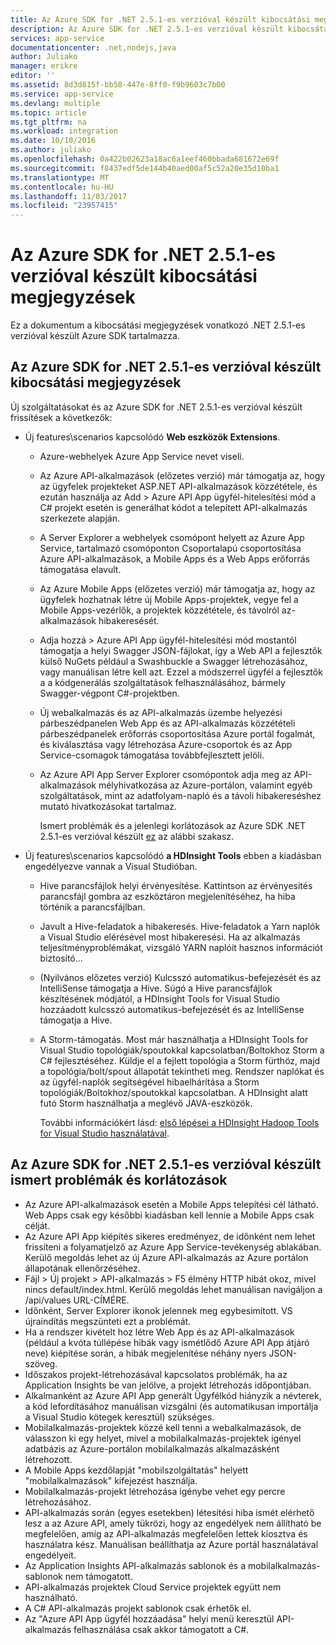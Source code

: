```yaml
---
title: Az Azure SDK for .NET 2.5.1-es verzióval készült kibocsátási megjegyzések
description: Az Azure SDK for .NET 2.5.1-es verzióval készült kibocsátási megjegyzések
services: app-service
documentationcenter: .net,nodejs,java
author: Juliako
manager: erikre
editor: ''
ms.assetid: 8d3d815f-bb58-447e-8ff0-f9b9603c7b00
ms.service: app-service
ms.devlang: multiple
ms.topic: article
ms.tgt_pltfrm: na
ms.workload: integration
ms.date: 10/10/2016
ms.author: juliako
ms.openlocfilehash: 0a422b02623a18ac6a1eef460bbada681672e69f
ms.sourcegitcommit: f8437edf5de144b40aed00af5c52a20e35d10ba1
ms.translationtype: MT
ms.contentlocale: hu-HU
ms.lasthandoff: 11/03/2017
ms.locfileid: "23957415"
---
```

# <a name="azure-sdk-for-net-251-release-notes"></a>Az Azure SDK for .NET 2.5.1-es verzióval készült kibocsátási megjegyzések
Ez a dokumentum a kibocsátási megjegyzések vonatkozó .NET 2.5.1-es verzióval készült Azure SDK tartalmazza. 

## <a name="azure-sdk-for-net-251-release-notes"></a>Az Azure SDK for .NET 2.5.1-es verzióval készült kibocsátási megjegyzések
Új szolgáltatásokat és az Azure SDK for .NET 2.5.1-es verzióval készült frissítések a következők:

* Új features\scenarios kapcsolódó **Web eszközök Extensions**. 
  
  * Azure-webhelyek Azure App Service nevet viseli. 
  * Az Azure API-alkalmazások (előzetes verzió) már támogatja az, hogy az ügyfelek projekteket ASP.NET API-alkalmazások közzététele, és ezután használja az Add > Azure API App ügyfél-hitelesítési mód a C# projekt esetén is generálhat kódot a telepített API-alkalmazás szerkezete alapján. 
  * A Server Explorer a webhelyek csomópont helyett az Azure App Service, tartalmazó csomóponton Csoportalapú csoportosítása Azure API-alkalmazások, a Mobile Apps és a Web Apps erőforrás támogatása elavult.
  * Az Azure Mobile Apps (előzetes verzió) már támogatja az, hogy az ügyfelek hozhatnak létre új Mobile Apps-projektek, vegye fel a Mobile Apps-vezérlők, a projektek közzététele, és távolról az-alkalmazások hibakeresését.
  * Adja hozzá > Azure API App ügyfél-hitelesítési mód mostantól támogatja a helyi Swagger JSON-fájlokat, így a Web API a fejlesztők külső NuGets például a Swashbuckle a Swagger létrehozásához, vagy manuálisan létre kell azt. Ezzel a módszerrel ügyfél a fejlesztők a a kódgenerálás szolgáltatások felhasználásához, bármely Swagger-végpont C#-projektben. 
  * Új webalkalmazás és az API-alkalmazás üzembe helyezési párbeszédpanelen Web App és az API-alkalmazás közzétételi párbeszédpanelek erőforrás csoportosítása Azure portál fogalmát, és kiválasztása vagy létrehozása Azure-csoportok és az App Service-csomagok támogatása továbbfejlesztett jelöli. 
  * Az Azure API App Server Explorer csomópontok adja meg az API-alkalmazások mélyhivatkozása az Azure-portálon, valamint egyéb szolgáltatások, mint az adatfolyam-napló és a távoli hibakereséshez mutató hivatkozásokat tartalmaz.
    
    Ismert problémák és a jelenlegi korlátozások az Azure SDK .NET 2.5.1-es verzióval készült [ez](app-service-release-notes.md#known_issues_2_5_1) az alábbi szakasz.
* Új features\scenarios kapcsolódó **a HDInsight Tools** ebben a kiadásban engedélyezve vannak a Visual Studióban. 
  
  * Hive parancsfájlok helyi érvényesítése. Kattintson az érvényesítés parancsfájl gombra az eszköztáron megjelenítéséhez, ha hiba történik a parancsfájlban. 
  * Javult a Hive-feladatok a hibakeresés. Hive-feladatok a Yarn naplók a Visual Studio elérésével most hibakeresési. Ha az alkalmazás teljesítményproblémákat, vizsgáló YARN naplóit hasznos információt biztosító...
  * (Nyilvános előzetes verzió) Kulcsszó automatikus-befejezését és az IntelliSense támogatja a Hive. Súgó a Hive parancsfájlok készítésének módjától, a HDInsight Tools for Visual Studio hozzáadott kulcsszó automatikus-befejezését és az IntelliSense támogatja a Hive.
  * A Storm-támogatás. Most már használhatja a HDInsight Tools for Visual Studio topológiák/spoutokkal kapcsolatban/Boltokhoz Storm a C# fejlesztéséhez. Küldje el a fejlett topológia a Storm fürthöz, majd a topológia/bolt/spout állapotát tekintheti meg. Rendszer naplókat és az ügyfél-naplók segítségével hibaelhárítása a Storm topológiák/Boltokhoz/spoutokkal kapcsolatban. A HDInsight alatt futó Storm használhatja a meglévő JAVA-eszközök.
    
    További információkért lásd: [első lépései a HDInsight Hadoop Tools for Visual Studio használatával](../hdinsight/hadoop/apache-hadoop-visual-studio-tools-get-started.md).

## <a id="known_issues_2_5_1"></a>Az Azure SDK for .NET 2.5.1-es verzióval készült ismert problémák és korlátozások
* Az Azure API-alkalmazások esetén a Mobile Apps telepítési cél látható. Web Apps csak egy későbbi kiadásban kell lennie a Mobile Apps csak célját. 
* Az Azure API App kiépítés sikeres eredményez, de időnként nem lehet frissíteni a folyamatjelző az Azure App Service-tevékenység ablakában. Kerülő megoldás lehet az új Azure API-alkalmazás az Azure portálon állapotának ellenőrzéséhez. 
* Fájl > Új projekt > API-alkalmazás > F5 élmény HTTP hibát okoz, mivel nincs default/index.html. Kerülő megoldás lehet manuálisan navigáljon a /api/values URL-CÍMÉRE. 
* Időnként, Server Explorer ikonok jelennek meg egybesimított. VS újraindítás megszünteti ezt a problémát. 
* Ha a rendszer kivételt hoz létre Web App és az API-alkalmazások (például a kvóta túllépése hibák vagy ismétlődő Azure API App átjáró neve) kiépítése során, a hibák megjelenítése néhány nyers JSON-szöveg. 
* Időszakos projekt-létrehozásával kapcsolatos problémák, ha az Application Insights be van jelölve, a projekt létrehozás időpontjában.
* Alkalmanként az Azure API App generált Ügyfélkód hiányzik a névterek, a kód lefordításához manuálisan vizsgálni (és automatikusan importálja a Visual Studio kötegek keresztül) szükséges. 
* Mobilalkalmazás-projektek közzé kell tenni a webalkalmazások, de válasszon ki egy helyet, mivel a mobilalkalmazás-projektek igényel adatbázis az Azure-portálon mobilalkalmazás alkalmazásként létrehozott. 
* A Mobile Apps kezdőlapját "mobilszolgáltatás" helyett "mobilalkalmazások" kifejezést használja. 
* Mobilalkalmazás-projekt létrehozása igénybe vehet egy percre létrehozásához. 
* API-alkalmazás során (egyes esetekben) létesítési hiba ismét elérhető lesz a az Azure API, amely tükrözi, hogy az engedélyek nem állítható be megfelelően, amíg az API-alkalmazás megfelelően lettek kiosztva és használatra kész. Manuálisan beállíthatja az Azure portál használatával engedélyeit.
* Az Application Insights API-alkalmazás sablonok és a mobilalkalmazás-sablonok nem támogatott.
* API-alkalmazás projektek Cloud Service projektek együtt nem használható.
* A C# API-alkalmazás projekt sablonok csak érhetők el.
* Az "Azure API App ügyfél hozzáadása" helyi menü keresztül API-alkalmazás felhasználása csak akkor támogatott a C#.

